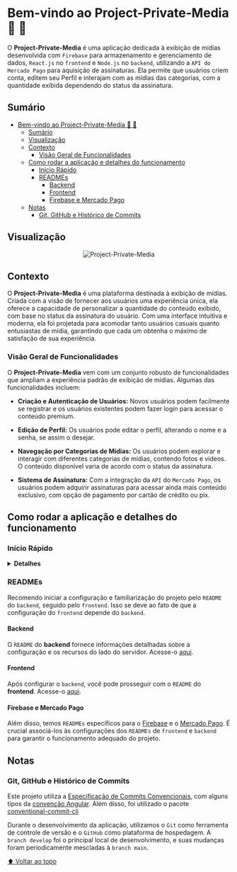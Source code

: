# Bem-vindo ao Project-Private-Media 🎥 📸

O __Project-Private-Media__ é uma aplicação dedicada à exibição de mídias desenvolvida com `Firebase` para armazenamento e gerenciamento de dados, `React.js` no `frontend` e `Node.js` no `backend`, utilizando a `API do Mercado Pago` para aquisição de assinaturas. Ela permite que usuários criem conta, editem seu Perfil e interajam com as mídias das categorias, com a quantidade exibida dependendo do status da assinatura.

## Sumário

- [Bem-vindo ao Project-Private-Media 🎥 📸](#bem-vindo-ao-project-private-media--)
  - [Sumário](#sumário)
  - [Visualização](#visualização)
  - [Contexto](#contexto)
    - [Visão Geral de Funcionalidades](#visão-geral-de-funcionalidades)
  - [Como rodar a aplicação e detalhes do funcionamento](#como-rodar-a-aplicação-e-detalhes-do-funcionamento)
    - [Início Rápido](#início-rápido)
    - [READMEs](#readmes)
      - [Backend](#backend)
      - [Frontend](#frontend)
      - [Firebase e Mercado Pago](#firebase-e-mercado-pago)
  - [Notas](#notas)
    - [Git, GitHub e Histórico de Commits](#git-github-e-histórico-de-commits)

## Visualização

<div align="center">

<!-- Adicione a URL da imagem aqui -->

![Project-Private-Media](https://github.com/imsamuelcovalero/Project-Private-Media/assets/98184355/9d4da60a-f1a7-4e6f-84ae-93199ffe8f1b)

</div>

## Contexto

O __Project-Private-Media__ é uma plataforma destinada à exibição de mídias. Criada com a visão de fornecer aos usuários uma experiência única, ela oferece a capacidade de personalizar a quantidade do conteúdo exibido, com base no status da assinatura do usuário. Com uma interface intuitiva e moderna, ela foi projetada para acomodar tanto usuários casuais quanto entusiastas de mídia, garantindo que cada um obtenha o máximo de satisfação de sua experiência.

### Visão Geral de Funcionalidades

O __Project-Private-Media__ vem com um conjunto robusto de funcionalidades que ampliam a experiência padrão de exibição de mídias. Algumas das funcionalidades incluem:

- __Criação e Autenticação de Usuários:__ Novos usuários podem facilmente se registrar e os usuários existentes podem fazer login para acessar o conteúdo premium.
  
- __Edição de Perfil:__ Os usuários pode editar o perfil, alterando o nome e a senha, se assim o desejar.

- __Navegação por Categorias de Mídias:__ Os usuários podem explorar e interagir com diferentes categorias de mídias, contendo fotos e vídeos. O conteúdo disponível varia de acordo com o status da assinatura.

- __Sistema de Assinatura:__ Com a integração da `API` do `Mercado Pago`, os usuários podem adquirir assinaturas para acessar ainda mais conteúdo exclusivo, com opção de pagamento por cartão de crédito ou pix.

## Como rodar a aplicação e detalhes do funcionamento

### Início Rápido

<details>
<summary><strong>Detalhes</strong></summary>

Para começar, clone o repositório em sua máquina local.

  ```bash
  git clone git@github.com:imsamuelcovalero/Project-Private-Media
  ```

1. Navegue até o diretório raiz do projeto no terminal usando: `cd Project-Private-Media`.
2. Acesse o diretório `backend` e execute `npm install` para instalar as dependências.
3. Inicie o servidor com `npm run dev`.
4. A aplicação estará rodando na porta `3001`.
5. Agora, acesse o diretório `frontend` e execute `npm install` para instalar as dependências.
6. Execute `npm start` para iniciar a aplicação frontend.
7. A aplicação `frontend` estará rodando em `http://localhost:3000`.
8. Lembre-se de configurar o `Firebase`, registrar sua aplicação no `Mercado Pago` definir as variáveis de ambiente. Instruções detalhadas sobre esses passos estão disponíveis nos `READMEs` específicos de cada diretório.

**Informações detalhadas sobre o funcionamento da aplicação podem ser encontradas nos `README` do `frontend` e do `backend`.**

</details>

### READMEs

Recomendo iniciar a configuração e familiarização do projeto pelo `README` do `backend`, seguido pelo `frontend`. Isso se deve ao fato de que a configuração do `frontend` depende do `backend`.

#### Backend

O `README` do __backend__ fornece informações detalhadas sobre a configuração e os recursos do lado do servidor. Acesse-o [aqui](backend/README.md).

#### Frontend

Após configurar o `backend`, você pode prosseguir com o `README` do __frontend__. Acesse-o [aqui](frontend/README.md).

#### Firebase e Mercado Pago

Além disso, temos `READMEs` específicos para o [Firebase](Firebase.md) e o [Mercado Pago](MercadoPago.md). É crucial associá-los às configurações dos `READMEs` de `frontend` e `backend` para garantir o funcionamento adequado do projeto.

## Notas

### Git, GitHub e Histórico de Commits

Este projeto utiliza a [Especificação de Commits Convencionais](https://www.conventionalcommits.org/en/v1.0.0/), com alguns tipos da [convenção Angular](https://github.com/angular/angular/blob/22b96b9/CONTRIBUTING.md#-commit-message-guidelines). Além disso, foi utilizado o pacote [conventional-commit-cli](https://www.npmjs.com/package/conventional-commit-cli)

Durante o desenvolvimento da aplicação, utilizamos o `Git` como ferramenta de controle de versão e o `GitHub` como plataforma de hospedagem. A `branch develop` foi o principal local de desenvolvimento, e suas mudanças foram periodicamente mescladas à `branch main`.

[⬆ Voltar ao topo](#sumário)
